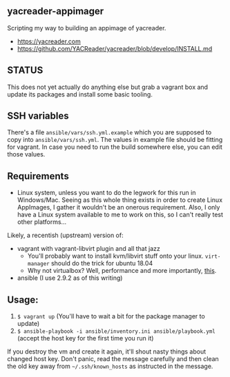 ## yacreader-appimager

Scripting my way to building an appimage of yacreader.

* https://yacreader.com
* https://github.com/YACReader/yacreader/blob/develop/INSTALL.md

## STATUS

This does not yet actually do anything else but grab a vagrant box and update its packages and install some basic tooling.

## SSH variables

There's a file `ansible/vars/ssh.yml.example` which you are supposed to copy into `ansible/vars/ssh.yml`. The values in example file should be fitting for vagrant. In case you need to run the build somewhere else, you can edit those values.

## Requirements

* Linux system, unless you want to do the legwork for this run in Windows/Mac. Seeing as this whole thing exists in order to create Linux AppImages, I gather it wouldn't be an onerous requirement. Also, I only have a Linux system available to me to work on this, so I can't really test other platforms... 

Likely, a recentish (upstream) version of: 

* vagrant with vagrant-libvirt plugin and all that jazz
    * You'll probably want to install kvm/libvirt stuff onto your linux. `virt-manager` should do the trick for ubuntu 18.04
    * Why not virtualbox? Well, performance and more importantly, [this](https://github.com/chocolatey-community/chocolatey-coreteampackages/issues/1145).
* ansible (I use 2.9.2 as of this writing)

## Usage:

1. `$ vagrant up` (You'll have to wait a bit for the package manager to update)
2. `$ ansible-playbook -i ansible/inventory.ini ansible/playbook.yml` (accept the host key for the first time you run it)

If you destroy the vm and create it again, it'll shout nasty things about changed host key. Don't panic, read the message carefully and then clean the old key away from `~/.ssh/known_hosts` as instructed in the message. 
